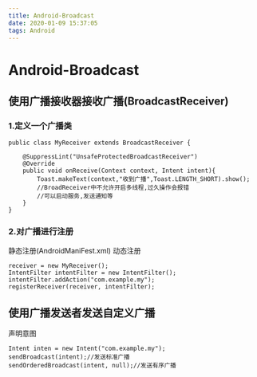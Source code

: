 ```yaml
---
title: Android-Broadcast
date: 2020-01-09 15:37:05
tags: Android
---
```


# Android-Broadcast


## 使用广播接收器接收广播(BroadcastReceiver)


### 1.定义一个广播类

```
public class MyReceiver extends BroadcastReceiver {

    @SuppressLint("UnsafeProtectedBroadcastReceiver")
    @Override
    public void onReceive(Context context, Intent intent){
        Toast.makeText(context,"收到广播",Toast.LENGTH_SHORT).show();
        //BroadReceiver中不允许开启多线程,过久操作会报错
        //可以启动服务,发送通知等
    }
}

```

### 2.对广播进行注册
静态注册(AndroidManiFest.xml)
动态注册

```
receiver = new MyReceiver();
IntentFilter intentFilter = new IntentFilter();
intentFilter.addAction("com.example.my");
registerReceiver(receiver, intentFilter);
```


## 使用广播发送者发送自定义广播
声明意图
```
Intent inten = new Intent("com.example.my");
sendBroadcast(intent);//发送标准广播
sendOrderedBroadcast(intent, null);//发送有序广播
```